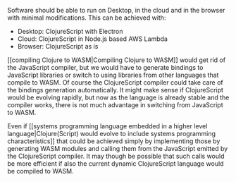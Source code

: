 Software should be able to run on Desktop, in the cloud and in the browser with minimal modifications. This can be achieved with:

- Desktop: ClojureScript with Electron
- Cloud: ClojureScript in Node.js based AWS Lambda
- Browser: ClojureScript as is

[[compiling Clojure to WASM|Compiling Clojure to WASM]] would get rid of the JavaScript compiler, but we would have to generate bindings to JavaScript libraries or switch to using libraries from other languages that compile to WASM. Of course the ClojureScript compiler could take care of the bindings generation automatically. It might make sense if ClojureScript would be evolving rapidly, but now as the language is already stable and the compiler works, there is not much advantage in switching from JavaScript to WASM.

Even if [[systems programming language embedded in a higher level language|Clojure(Script) would evolve to include systems programming characteristics]] that could be achieved simply by implementing those by generating WASM modules and calling them from the JavaScript emitted by the ClojureScript compiler. It may though be possible that such calls would be more efficient if also the current dynamic ClojureScript language would be compiled to WASM.